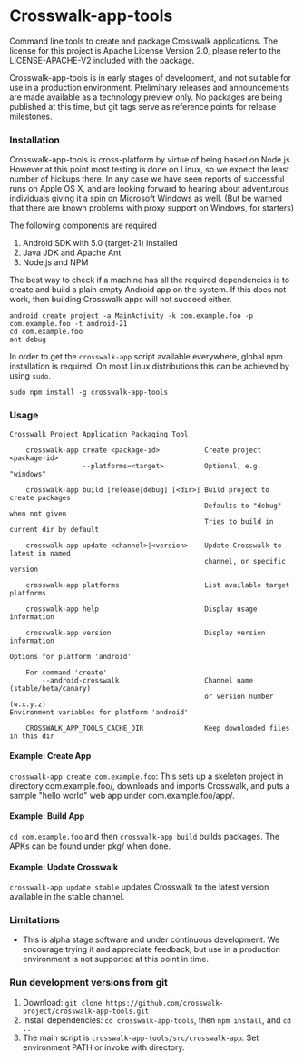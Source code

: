 Crosswalk-app-tools
===================

Command line tools to create and package Crosswalk applications. The license for this project is Apache License
Version 2.0, please refer to the LICENSE-APACHE-V2 included with the package.

Crosswalk-app-tools is in early stages of development, and not suitable for use in a production environment. Preliminary releases and announcements are made available as a technology preview only. No packages are being published at this time, but git tags serve as reference points for release milestones.

### Installation

Crosswalk-app-tools is cross-platform by virtue of being based on Node.js. However at this point most testing is done on Linux, so we expect the least number of hickups there. In any case we have seen reports of successful runs on Apple OS X, and are looking forward to hearing about adventurous individuals giving it a spin on Microsoft Windows as well. (But be warned that there are known problems with proxy support on Windows, for starters)

The following components are required
  1. Android SDK with 5.0 (target-21) installed
  2. Java JDK and Apache Ant
  3. Node.js and NPM

The best way to check if a machine has all the required dependencies is to create and build a plain empty Android app 
on the system. If this does not work, then building Crosswalk apps will not succeed either.

```
android create project -a MainActivity -k com.example.foo -p com.example.foo -t android-21
cd com.example.foo
ant debug
```

In order to get the `crosswalk-app` script available everywhere, global npm installation is required. On most Linux distributions this can be achieved by using `sudo`.
```
sudo npm install -g crosswalk-app-tools
```

### Usage

```
Crosswalk Project Application Packaging Tool

    crosswalk-app create <package-id>           Create project <package-id>
                  --platforms=<target>          Optional, e.g. "windows"

    crosswalk-app build [release|debug] [<dir>] Build project to create packages
                                                Defaults to "debug" when not given
                                                Tries to build in current dir by default

    crosswalk-app update <channel>|<version>    Update Crosswalk to latest in named
                                                channel, or specific version

    crosswalk-app platforms                     List available target platforms

    crosswalk-app help                          Display usage information

    crosswalk-app version                       Display version information

Options for platform 'android'

    For command 'create'
        --android-crosswalk    	                Channel name (stable/beta/canary)
                                                or version number (w.x.y.z)
Environment variables for platform 'android'

    CROSSWALK_APP_TOOLS_CACHE_DIR               Keep downloaded files in this dir
```
#### Example: Create App
`crosswalk-app create com.example.foo`: This sets up a skeleton project in directory com.example.foo/, downloads and imports Crosswalk, and puts a sample "hello world" web app under com.example.foo/app/.

#### Example: Build App
`cd com.example.foo` and then `crosswalk-app build` builds packages. The APKs can be found under pkg/ when done.

#### Example: Update Crosswalk
`crosswalk-app update stable` updates Crosswalk to the latest version available in the stable channel.

### Limitations
* This is alpha stage software and under continuous development. We encourage trying it and appreciate feedback, but use in a production environment is not supported at this point in time.

### Run development versions from git

1. Download: `git clone https://github.com/crosswalk-project/crosswalk-app-tools.git`
3. Install dependencies: `cd crosswalk-app-tools`, then `npm install`, and `cd ..`
4. The main script is `crosswalk-app-tools/src/crosswalk-app`. Set environment PATH or invoke with directory.

